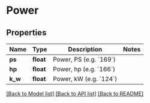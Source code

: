 # Power

## Properties
Name | Type | Description | Notes
------------ | ------------- | ------------- | -------------
**ps** | **float** | Power, PS (e.g. &#x60;169&#x60;) | 
**hp** | **float** | Power, hp (e.g. &#x60;166&#x60;) | 
**k_w** | **float** | Power, kW (e.g. &#x60;124&#x60;) | 

[[Back to Model list]](../README.md#documentation-for-models) [[Back to API list]](../README.md#documentation-for-api-endpoints) [[Back to README]](../README.md)


